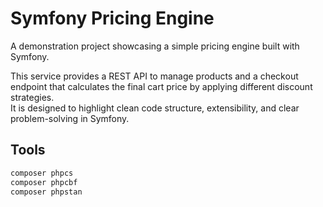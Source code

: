 # Symfony Pricing Engine

A demonstration project showcasing a simple pricing engine built with Symfony.

This service provides a REST API to manage products and a checkout endpoint that calculates the final cart price by applying different discount strategies.  
It is designed to highlight clean code structure, extensibility, and clear problem-solving in Symfony.

## Tools

```bash
composer phpcs
composer phpcbf
composer phpstan
```

